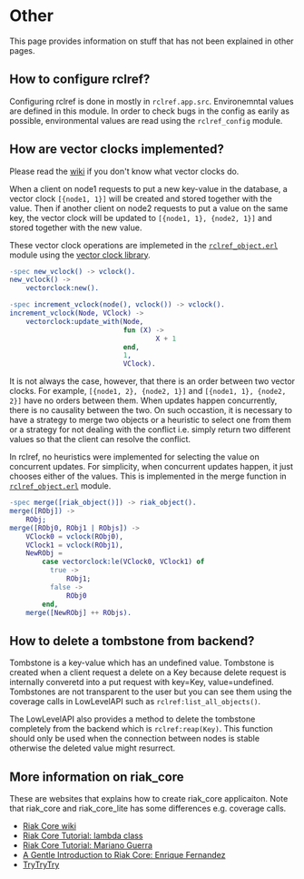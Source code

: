 # Other

This page provides information on stuff that has not been explained in other pages.

## How to configure rclref?

Configuring rclref is done in mostly in `rclref.app.src`. Environemntal values are defined in this module.
In order to check bugs in the config as earily as possible, environmental values are read using the `rclref_config` module.

## How are vector clocks implemented?

Please read the [wiki](https://en.wikipedia.org/wiki/Vector_clock) if you don't know what vector clocks do.

When a client on node1 requests to put a new key-value in the database, a vector clock `[{node1, 1}]` will be created and stored together with the value.
Then if another client on node2 requests to put a value on the same key, the vector clock will be updated to `[{node1, 1}, {node2, 1}]` and stored together with the new value.

These vector clock operations are implemeted in the [`rclref_object.erl`](https://github.com/wattlebirdaz/rclref/blob/master/apps/rclref/src/rclref_object.erl) module using the [vector clock library](https://github.com/AntidoteDB/vectorclock).

```erlang
-spec new_vclock() -> vclock().
new_vclock() ->
    vectorclock:new().

-spec increment_vclock(node(), vclock()) -> vclock().
increment_vclock(Node, VClock) ->
    vectorclock:update_with(Node,
                            fun (X) ->
                                    X + 1
                            end,
                            1,
                            VClock).
```

It is not always the case, however, that there is an order between two vector clocks. For example, `[{node1, 2}, {node2, 1}]` and `[{node1, 1}, {node2, 2}]` have no orders between them.  When updates happen concurrently, there is no causality between the two. On such occastion, it is necessary to have a strategy to merge two objects or a heuristic to select one from them or a strategy for not dealing with the conflict i.e. simply return two different values so that the client can resolve the conflict. 

In rclref, no heuristics were implemented for selecting the value on concurrent updates. For simplicity, when concurrent updates happen, it just chooses either of the values. This is implemented in the merge function in [`rclref_object.erl`](https://github.com/wattlebirdaz/rclref/blob/master/apps/rclref/src/rclref_object.erl) module.

```erlang
-spec merge([riak_object()]) -> riak_object().
merge([RObj]) ->
    RObj;
merge([RObj0, RObj1 | RObjs]) ->
    VClock0 = vclock(RObj0),
    VClock1 = vclock(RObj1),
    NewRObj =
        case vectorclock:le(VClock0, VClock1) of
          true ->
              RObj1;
          false ->
              RObj0
        end,
    merge([NewRObj] ++ RObjs).
```

## How to delete a tombstone from backend?

Tombstone is a key-value which has an undefined value. 
Tombstone is created when a client request a delete on a Key because delete request is internally converetd into a put request with key=Key, value=undefined. Tombstones are not transparent to the user but you can see them using the coverage calls in LowLevelAPI such as `rclref:list_all_objects()`.

The LowLevelAPI also provides a method to delete the tombstone completely from the backend which is `rclref:reap(Key)`. This function should only be used when the connection between nodes is stable otherwise the deleted value might resurrect.




## More information on riak_core

These are websites that explains how to create riak_core applicaiton.
Note that riak_core and riak_core_lite has some differences e.g. coverage calls.

- [Riak Core wiki](https://github.com/basho/riak_core/wiki)
- [Riak Core Tutorial: lambda class](https://github.com/lambdaclass/riak_core_tutorial)
- [Riak Core Tutorial: Mariano Guerra](https://marianoguerra.github.io/riak-core-tutorial/)
- [A Gentle Introduction to Riak Core: Enrique Fernandez](http://efcasado.github.io/)
- [TryTryTry](https://github.com/rzezeski/try-try-try/tree/master/2011)


